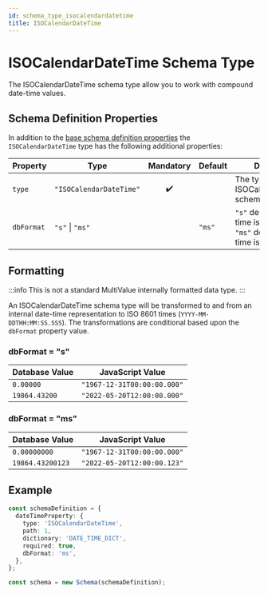 ```yaml
---
id: schema_type_isocalendardatetime
title: ISOCalendarDateTime
---
```


# ISOCalendarDateTime Schema Type

The ISOCalendarDateTime schema type allow you to work with compound date-time values.

## Schema Definition Properties

In addition to the [base schema definition properties](../schema_basics#properties-common-to-all-schema-definitions) the `ISOCalendarDateTime` type has the following additional properties:

| Property   | Type                    |     Mandatory      | Default | Description                                                                                   |
| ---------- | ----------------------- | :----------------: | ------- | --------------------------------------------------------------------------------------------- |
| `type`     | `"ISOCalendarDateTime"` | :heavy_check_mark: |         | The type literal for an ISOCalendarDateTime schema type                                       |
| `dbFormat` | `"s"` \| `"ms"`         |                    | `"ms"`  | `"s"` denotes internal time is in seconds<br/>`"ms"` denotes internal time is in milliseconds |

## Formatting

:::info
This is not a standard MultiValue internally formatted data type.
:::

An ISOCalendarDateTime schema type will be transformed to and from an internal date-time representation to ISO 8601 times (`YYYY-MM-DDTHH:MM:SS.SSS`). The transformations are conditional based upon the `dbFormat` property value.

### dbFormat = "s"

| Database Value | JavaScript Value            |
| -------------- | --------------------------- |
| `0.00000`      | `"1967-12-31T00:00:00.000"` |
| `19864.43200`  | `"2022-05-20T12:00:00.000"` |

### dbFormat = "ms"

| Database Value   | JavaScript Value            |
| ---------------- | --------------------------- |
| `0.00000000`     | `"1967-12-31T00:00:00.000"` |
| `19864.43200123` | `"2022-05-20T12:00:00.123"` |

## Example

```ts
const schemaDefinition = {
  dateTimeProperty: {
    type: 'ISOCalendarDateTime',
    path: 1,
    dictionary: 'DATE_TIME_DICT',
    required: true,
    dbFormat: 'ms',
  },
};

const schema = new Schema(schemaDefinition);
```
